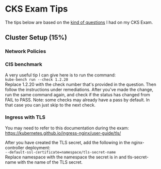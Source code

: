 # CKS Exam Tips
The tips below are based on the <ins>kind of questions</ins> I had on my CKS Exam.  

## Cluster Setup (15%)

### Network Policies

### CIS benchmark
A very useful tip I can give here is to run the command: 
<br>```kube-bench run --check 1.2.20```<br> 
Replace 1.2.20 with the check number that's provided in the question. Then follow the instructions under remediations. After you've made the change, run the same command again, and check if the status has changed from FAIL to PASS. Note: some checks may already have a pass by default. In that case you can just skip to the next check. 

### Ingress with TLS
You may need to refer to this documentation during the exam: https://kubernetes.github.io/ingress-nginx/user-guide/tls/

After you have created the TLS secret, add the following in the nginx-controller deployment:
<br>```--default-ssl-certificate=namespace/tls-secret-name```<br>
Replace namespace with the namespace the secret is in and tls-secret-name with the name of the TLS secret. 
